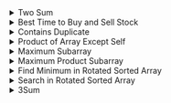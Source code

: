 
<details>
<summary>Two Sum</summary>
<ul>
    Given an array of integers nums and an integer $target$, return indices of the two numbers such that they add up to $target$.

You may assume that each input would have exactly one solution, and you may not use the same element twice.

You can return the answer in any order.

 

Example 1:

Input: nums = $[2,7,11,15]$, target = $9$
Output: $[0,1]$
Explanation: Because $nums[0] + nums[1] == 9$, we return $[0, 1]$.
<details>
<summary>Approach</summary>
<ul>
Here, we always need to see $target - nums[i]$ if already interacted with us or not. if yes then answer exists.  
</ul>
</details>

<details>
<summary>Code</summary>
<ul>
    
```c++
vector<int> twoSum(vector<int>& nums, int target) {
    map<int, int> mp;
    vector<int> ans;
    for (int i = 0; i < (int)nums.size(); ++i) {
        if (mp.count(target - nums[i])) {
            ans.push_back(i), ans.push_back(mp[target - nums[i]]); break;
        }
        mp[nums[i]] = i;
    }
    return ans;
}
```

</ul>
</details>

</ul>
</details>

 
<details>
<summary>Best Time to Buy and Sell Stock</summary>
<ul>
    You are given an array prices where $prices[i]$ is the price of a given stock on the $i$th day.

You want to maximize your profit by choosing a single day to buy one stock and choosing a different day in the future to sell that stock.

Return the maximum profit you can achieve from this transaction. If you cannot achieve any profit, return $0$.

 

Example 1:

Input: prices = $[7,1,5,3,6,4]$
Output: $5$
Explanation: Buy on day $2$ (price = $1$) and sell on day $5$ (price = $6$), profit = $6-1 = 5$.
Note that buying on day $2$ and selling on day $1$ is not allowed because you must buy before you sell.
<details>
<summary>Approach</summary>
<ul>
Here, our left pointer must be lowest possible and right pointer is highest possible. So, we initialize left to be $0$ and right to be $1$. When we find $nums[left] > nums[right]$ we update our left pointer with right. otherwise we calculate total distance.
Final answer is the maximum total distance of left and right.
    
</ul>
</details>

<details>
<summary>Code</summary>
<ul>
    
```c++
int maxProfit(vector<int>& prices) {
    int left = 0, right = 1, ma = 0;
    while (right < (int)prices.size()) {
        if (prices[left] > prices[right]) {
            left = right;
        } else {
            ma = max(ma, prices[right] - prices[left]);
        }
        right++;
    }
    return ma;
}
```

</ul>
</details>

</ul>
</details>


<details>
<summary>Contains Duplicate</summary>
<ul>
    Given an integer array $nums$, return $true$ if any value appears at least twice in the array, and return $false$ if every element is distinct.
Example 1:

Input: nums = $[1,2,3,1]$
Output: $true$
<details>
<summary>Approach</summary>
<ul>
Similar to Two Sum problem. insert value in set and check if it's already present or not.
</ul>
</details>

<details>
<summary>Code</summary>
<ul>
    
```c++
bool containsDuplicate(vector<int>& nums) {
    set<int> st;
    for (auto val: nums) {
        if (st.count(val)) return true;
        st.insert(val);
    }
    return false;
}
```

</ul>
</details>

</ul>
</details>
    

<details>
<summary>Product of Array Except Self</summary>
<ul>
Given an integer array nums, return an array answer such that $answer[i]$ is equal to the product of all the elements of nums except $nums[i]$.

The product of any prefix or suffix of nums is guaranteed to fit in a $32$-bit integer.

You must write an algorithm that runs in $O(n)$ time and without using the division operation.

Example 1:

Input: nums = $[1,2,3,4]$
Output: $[24,12,8,6]$    
<details>
<summary>Approach</summary>
<ul>
Here, for $i$ th index we need to calculate $prefix[i - 1] * sufix[i + 1]$.  
</ul>
</details>

<details>
<summary>Code</summary>
<ul>
    
```c++

vector<int> productExceptSelf(vector<int>& nums) {
    int temp = 1;
    int n = nums.size();
    vector<int> prefix(n), suffix(n);
    for (int i = 0; i < n; ++i) {
        temp *= nums[i];
        prefix[i] = temp;
    }
    temp = 1;
    for (int i = n - 1; i >= 0; --i) {
        temp *= nums[i];
        suffix[i] = temp;
    }
    vector<int> ans(n);
    for (int i = 0; i < n; ++i) {
        int tot = 1;
        if (i - 1 >= 0) tot *= prefix[i - 1];
        if (i + 1 < n) tot *= suffix[i + 1];
        ans[i] = tot;
    }
    return ans;
}
```

</ul>
</details>

</ul>
</details>


<details>
<summary>Maximum Subarray</summary>
<ul>
Given an integer array $nums$, find the contiguous subarray (containing at least one number) which has the largest $sum$ and return its $sum$.

A subarray is a contiguous part of an array.

Example 1:

Input: nums = $[-2,1,-3,4,-1,2,1,-5,4]$
Output: $6$
Explanation: $[4,-1,2,1]$ has the largest sum = $6$.    
<details>
<summary>Approach</summary>
<ul>
Kadane's algorithm. We keep adding the $value$ to $sum$ until $sum$ is $(-ve)$. Each iteration we store the maximum $sum$ to $ans$ variable. return $ans$.
</ul>
</details>

<details>
<summary>Code</summary>
<ul>
    
```c++
int maxSubArray(vector<int>& nums) {
    int ans = INT_MIN, sum = 0;
    for (auto v: nums) {
        sum += v;
        ans = max(ans, sum);
        sum = max(0, sum);
    }
    return ans;
}
```

</ul>
</details>

</ul>
</details>
    

<details>
<summary>Maximum Product Subarray</summary>
<ul>
 Given an integer array $nums$, find a contiguous non-empty subarray within the array that has the $largest$ product, and return the product.

The test cases are generated so that the answer will fit in a $32$-bit integer.

A subarray is a contiguous subsequence of the array.

Input: nums = $[2,3,-2,4]$
Output: $6$
Explanation: $[2,3]$ has the largest product $6$.   
<details>
<summary>Approach</summary>
<ul>
If there is no $(-ve)$ value or even number of $(-ve)$ values then answer is just total array multiplied.Here, either I can choose $i$ th index as a continuous sub-array element or I can start my new array with $i$ th index.  But when a $(-ve)$ value occurs then our maximum multiplied value is minimized and vice versa. So, we have to calculate both maximum multiplication and minimum multiplication till $i$ and if $(-ve)$ value occurs then we can simply swap both variable and calculate maximum out of it.
</ul>
</details>

<details>
<summary>Code</summary>
<ul>
    
```c++
int maxProduct(vector<int>& nums) {
    int ma = 0, mi = 1000;
    int ans = INT_MIN;
    for (auto val: nums) {
        if (val < 0) swap(ma, mi);
        ma = max(val, val * ma);
        mi = min(val, val * mi);
        ans = max(ans, ma);
    }
    return ans;
}
```

</ul>
</details>

</ul>
</details>

    
<details>
<summary>Find Minimum in Rotated Sorted Array</summary>
<ul>
    Suppose an array of length $n$ sorted in ascending order is rotated between $1$ and $n$ times. For example, the array nums = $[0,1,2,4,5,6,7]$ might become:

$[4,5,6,7,0,1,2]$ if it was rotated $4$ times.
$[0,1,2,4,5,6,7]$ if it was rotated $7$ times.
Notice that rotating an array $[a[0], a[1], a[2], ..., a[n-1]]$ $1$ time results in the array $[a[n-1], a[0], a[1], a[2], ..., a[n-2]]$.

Given the sorted rotated array nums of unique elements, return the minimum element of this array.

You must write an algorithm that runs in $O(log n)$ time.

Example 1:

Input: nums = $[3,4,5,1,2]$
Output: $1$
Explanation: The original array was $[1,2,3,4,5]$ rotated $3$ times.
    
<details>
<summary>Approach</summary>
<ul>
    Here, we need to find the pivot point where there is a break. $(3, 4), (4, 5), (5, 1), (1, 2)$ here, only $(5, 1)$ point has decreasing tuple. And by observation we can see that the left portion of the pivot is always be greater and right is always smaller. So, we can run Binary Search on that Pivot point, 
    
```
if nums[mid] >= nums[left]
    search right portion
else 
    search left portion.
```
    
But if the array is rotated $n$ times then it's already sorted. Here, our $nums[0]$ is the answer. So, our final result would be $min(nums[0], nums[right])$.

</ul>
</details>

<details>
<summary>Code</summary>
<ul>
    
```c++
int findMin(vector<int>& nums) {
    int n = nums.size();
    int left = 0, right = n - 1;
    while (right > left + 1) {
        int mid = (left + right) / 2;
        if (nums[mid] >= nums[left]) {
            left = mid;
        } else {
            right = mid;
        }
    }

    return min(nums[0], nums[right]);
}
```

</ul>
</details>

</ul>
</details>
    
    
<details>
<summary>Search in Rotated Sorted Array</summary>
<ul>
There is an integer array $nums$ sorted in ascending order (with _distinct_ values).

Prior to being passed to your function, $nums$ is possibly rotated at an unknown pivot index $k (1 <= k < nums.length)$ such that the resulting array is $[nums[k], nums[k+1], ..., nums[n-1], nums[0], nums[1], ..., nums[k-1]] (0-indexed)$

Given the array nums after the possible rotation and an integer $target$, return the index of target if it is in nums, or $-1$ if it is not in nums.

You must write an algorithm with $O(log n)$ runtime complexity.

 

Example 1:

Input: nums = $[4,5,6,7,0,1,2]$, target = $0$
Output: $4$   
<details>
<summary>Approach</summary>
<ul>
    Here, there is two portion of sorted array. We need to check in which part our $target$ value appears. If $nums[left] <= nums[mid]$ then we are in the left portion. Now if our $target$ value is inside this left portion we search in $left$ or vice versa.
                                                                                                                       
</ul>
</details>

<details>
<summary>Code</summary>
<ul>
    
```c++
int search(vector<int>& nums, int target) {
    int n = nums.size();
    int left = 0, right = n - 1;
    while (left <= right) {
        int mid = (left + right) / 2;
        if (nums[mid] == target) return mid;
        if (nums[left] <= nums[mid]) {
            if (nums[left] <= target and target <= nums[mid]) {
                right = mid - 1;
            } else {
                left = mid + 1;
            }
        } else {
            if (nums[mid] <= target and target <= nums[right]) {
                left = mid + 1;
            } else {
                right = mid - 1;
            }
        }
    }
    return -1;
}
```

</ul>
</details>

</ul>
</details>

<details>
<summary>3Sum</summary>
<ul>
    Given an integer array $nums$, return all the triplets $[nums[i], nums[j], nums[k]]$ such that $i != j, i != k, and j != k$ and $nums[i] + nums[j] + nums[k] == 0$.

Notice that the solution set must not contain duplicate triplets.

Example 1:

Input: nums = $[-1,0,1,2,-1,-4]$
Output: $[[-1,-1,2],[-1,0,1]]$
<details>
<summary>Approach</summary>
<ul>
Here, after sorting the array we first fix the first value and then use two pointer to get the next two values. As the triplets can't contain any duplicate so we increase our pointer when we have adjacent elements equal. Here, $j$ th index is the rightmost value and we don't need to check for adjacent here, as it's been processed in main $while$ loop
</ul>
</details>

<details>
<summary>Code</summary>
<ul>
    
```c++
class Solution {
public:
    vector<vector<int>> threeSum(vector<int>& nums) {
        sort(nums.begin(), nums.end());
        vector<vector<int>> ans;
        int n = nums.size();
        for (int k = 0; k < n; ++k) {
            while(k and k < n and nums[k] == nums[k - 1]) k++;
            int i = k + 1, j = n - 1;
            while (i < j) {
                int sum = nums[i] + nums[j] + nums[k];
                if (sum > 0) j--;
                else if (sum < 0) i++;
                else {
                   ans.push_back({nums[k], nums[i], nums[j]});
                   i++;
                   while (i < j and nums[i] == nums[i - 1]) i++; 
                }
            }
        }
        return ans;
    }
};
```

</ul>
</details>

</ul>
</details>
